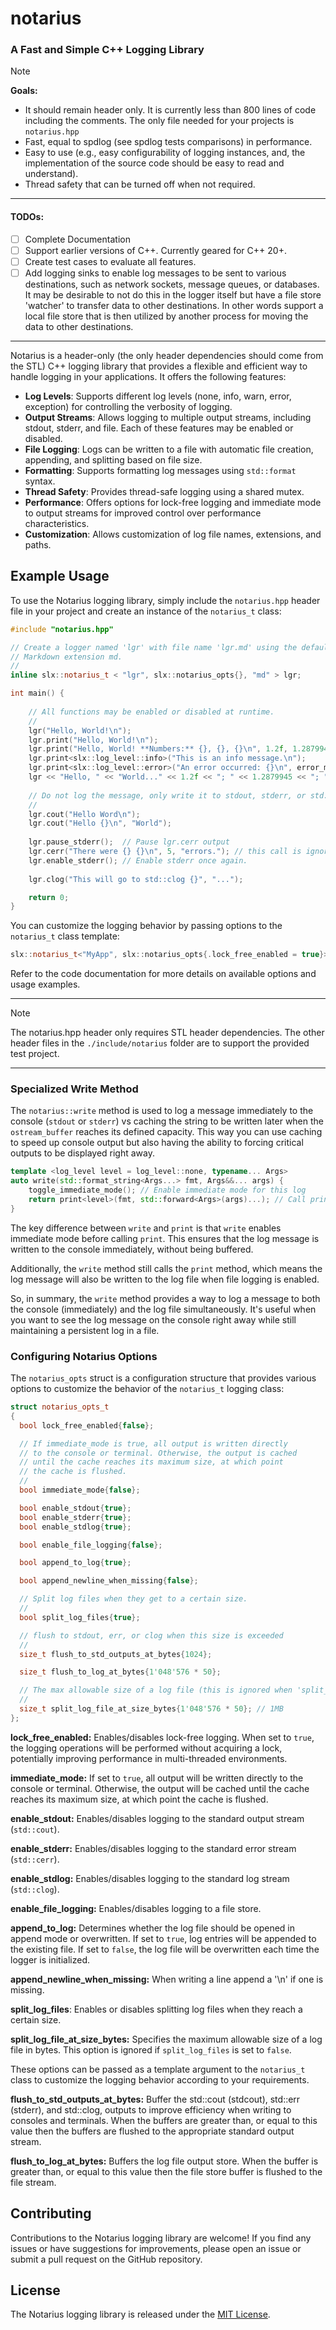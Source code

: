 # notarius

### A Fast and Simple C++ Logging Library

> [!NOTE]
>
> **Goals:**
>
> - It should remain header only. It is currently less than 800 lines of code including the comments. The only file needed for your projects is `notarius.hpp`
>- Fast, equal to spdlog (see spdlog tests comparisons) in performance.
> - Easy to use (e.g., easy configurability of logging instances, and, the implementation of the source code should be easy to read and understand).
>- Thread safety that can be turned off when not required.

------

#### TODOs:

- [ ] Complete Documentation
- [ ] Support earlier versions of C++. Currently geared for C++ 20+.
- [ ] Create test cases to evaluate all features.
- [ ] Add logging sinks to enable log messages to be sent to various destinations, such as network sockets, message queues, or databases. It may be desirable to not do this in the logger itself but have a file store 'watcher' to transfer data to other destinations. In other words support a local file store that is then utilized by another process for moving the data to other destinations. 

------

Notarius is a header-only (the only header dependencies should come from the STL) C++ logging library that provides a flexible and efficient way to handle logging in your applications. It offers the following features:

- **Log Levels**: Supports different log levels (none, info, warn, error, exception) for controlling the verbosity of logging.
- **Output Streams**: Allows logging to multiple output streams, including stdout, stderr, and file. Each of these features may be enabled or disabled. 
- **File Logging**: Logs can be written to a file with automatic file creation, appending, and splitting based on file size.
- **Formatting**: Supports formatting log messages using `std::format` syntax.
- **Thread Safety**: Provides thread-safe logging using a shared mutex.
- **Performance**: Offers options for lock-free logging and immediate mode to output streams for improved control over performance characteristics.
- **Customization**: Allows customization of log file names, extensions, and paths.

## Example Usage

To use the Notarius logging library, simply include the `notarius.hpp` header file in your project and create an instance of the `notarius_t` class:

```cpp
#include "notarius.hpp"

// Create a logger named 'lgr' with file name 'lgr.md' using the default notarius options with the 
// Markdown extension md.
//
inline slx::notarius_t < "lgr", slx::notarius_opts{}, "md" > lgr;

int main() {
    
    // All functions may be enabled or disabled at runtime.
    //
    lgr("Hello, World!\n");
    lgr.print("Hello, World!\n");
    lgr.print("Hello, World! **Numbers:** {}, {}, {}\n", 1.2f, 1.2879945, -1);
    lgr.print<slx::log_level::info>("This is an info message.\n");
    lgr.print<slx::log_level::error>("An error occurred: {}\n", error_message);
    lgr << "Hello, " << "World..." << 1.2f << "; " << 1.2879945 << "; " << -1 << '\n'; 
	
    // Do not log the message, only write it to stdout, stderr, or std::clog:
	// 
    lgr.cout("Hello Word\n");
    lgr.cout("Hello {}\n", "World");
    
    lgr.pause_stderr();  // Pause lgr.cerr output 
    lgr.cerr("There were {} {}\n", 5, "errors."); // this call is ignored.
    lgr.enable_stderr(); // Enable stderr once again.
    
    lgr.clog("This will go to std::clog {}", "...");

    return 0;
}
```

You can customize the logging behavior by passing options to the `notarius_t` class template:

```cpp
slx::notarius_t<"MyApp", slx::notarius_opts{.lock_free_enabled = true}> logger;
```

Refer to the code documentation for more details on available options and usage examples.

------

> [!NOTE]
>
> The notarius.hpp header only requires STL header dependencies. The other header files in the `./include/notarius` folder are to support the provided test project.

------

### Specialized Write Method

The `notarius::write` method is used to log a message immediately to the console (`stdout` or `stderr`) vs caching the string to be written later when the `ostream_buffer` reaches its defined capacity. This way you can use caching to speed up console output but also having the ability to forcing critical outputs to be displayed right away.

```cpp
template <log_level level = log_level::none, typename... Args>
auto write(std::format_string<Args...> fmt, Args&&... args) {
    toggle_immediate_mode(); // Enable immediate mode for this log
    return print<level>(fmt, std::forward<Args>(args)...); // Call print method
}
```

The key difference between `write` and `print` is that `write` enables immediate mode before calling `print`. This ensures that the log message is written to the console immediately, without being buffered.

Additionally, the `write` method still calls the `print` method, which means the log message will also be written to the log file when file logging is enabled.

So, in summary, the `write` method provides a way to log a message to both the console (immediately) and the log file simultaneously. It's useful when you want to see the log message on the console right away while still maintaining a persistent log in a file.

### Configuring Notarius Options

The `notarius_opts` struct is a configuration structure that provides various options to customize the behavior of the `notarius_t` logging class:

```C++
struct notarius_opts_t
{
  bool lock_free_enabled{false};

  // If immediate_mode is true, all output is written directly
  // to the console or terminal. Otherwise, the output is cached
  // until the cache reaches its maximum size, at which point
  // the cache is flushed.
  //
  bool immediate_mode{false};

  bool enable_stdout{true};
  bool enable_stderr{true};
  bool enable_stdlog{true};

  bool enable_file_logging{false};

  bool append_to_log{true};

  bool append_newline_when_missing{false};

  // Split log files when they get to a certain size.
  //
  bool split_log_files{true};

  // flush to stdout, err, or clog when this size is exceeded
  //
  size_t flush_to_std_outputs_at_bytes{1024};

  size_t flush_to_log_at_bytes{1'048'576 * 50};

  // The max allowable size of a log file (this is ignored when 'split_log_files' is false).
  //
  size_t split_log_file_at_size_bytes{1'048'576 * 50}; // 1MB
};
```

**lock_free_enabled:**
Enables/disables lock-free logging. When set to `true`, the logging operations will be performed without acquiring a lock, potentially improving performance in multi-threaded environments.

**immediate_mode:**
If set to `true`, all output will be written directly to the console or terminal. Otherwise, the output will be cached until the cache reaches its maximum size, at which point the cache is flushed.

**enable_stdout:**
 Enables/disables logging to the standard output stream (`std::cout`).

**enable_stderr:**
Enables/disables logging to the standard error stream (`std::cerr`).

**enable_stdlog:**
Enables/disables logging to the standard log stream (`std::clog`).

**enable_file_logging:**
 Enables/disables logging to a file store.

**append_to_log:**
Determines whether the log file should be opened in append mode or overwritten. If set to `true`, log entries will be appended to the existing file. If set to `false`, the log file will be overwritten each time the logger is initialized.

**append_newline_when_missing:**
When writing a line append a '\n' if one is missing.

**split_log_files**:
Enables or disables splitting log files when they reach a certain size.

**split_log_file_at_size_bytes:**
Specifies the maximum allowable size of a log file in bytes. This option is ignored if `split_log_files` is set to `false`.

These options can be passed as a template argument to the `notarius_t` class to customize the logging behavior according to your requirements.

**flush_to_std_outputs_at_bytes:**
Buffer the std::cout (stdcout), std::err (stderr), and std::clog, outputs to improve efficiency when writing to consoles and terminals.   When the buffers are greater than, or equal to this value then the buffers are flushed to the appropriate standard output stream.

**flush_to_log_at_bytes:**
Buffers the log file output store. When the buffer is greater than, or equal to this value then the file store buffer is flushed to the file stream.

## Contributing

Contributions to the Notarius logging library are welcome! If you find any issues or have suggestions for improvements, please open an issue or submit a pull request on the GitHub repository.

## License

The Notarius logging library is released under the [MIT License](LICENSE).
